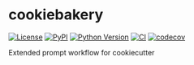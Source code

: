 # cookiebakery

[![License](https://img.shields.io/pypi/l/cookiebakery.svg?color=green)](https://github.com/tlambert03/cookiebakery/raw/main/LICENSE)
[![PyPI](https://img.shields.io/pypi/v/cookiebakery.svg?color=green)](https://pypi.org/project/cookiebakery)
[![Python Version](https://img.shields.io/pypi/pyversions/cookiebakery.svg?color=green)](https://python.org)
[![CI](https://github.com/tlambert03/cookiebakery/actions/workflows/ci.yml/badge.svg)](https://github.com/tlambert03/cookiebakery/actions/workflows/ci.yml)
[![codecov](https://codecov.io/gh/tlambert03/cookiebakery/branch/main/graph/badge.svg)](https://codecov.io/gh/tlambert03/cookiebakery)

Extended prompt workflow for cookiecutter
